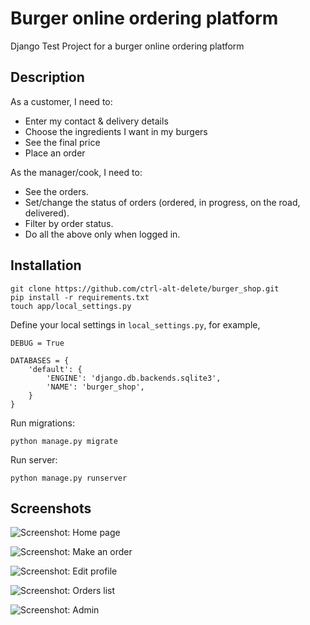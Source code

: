 Burger online ordering platform
===============================

Django Test Project for a burger online ordering platform


Description
-----------

As a customer, I need to:

* Enter my contact & delivery details
* Choose the ingredients I want in my burgers
* See the final price
* Place an order

As the manager/cook, I need to:

* See the orders.
* Set/change the status of orders (ordered, in progress, on the road, delivered).
* Filter by order status.
* Do all the above only when logged in.

Installation
------------

    git clone https://github.com/ctrl-alt-delete/burger_shop.git
    pip install -r requirements.txt
    touch app/local_settings.py

Define your local settings in ``local_settings.py``, for example,

    DEBUG = True
    
    DATABASES = {
        'default': {
            'ENGINE': 'django.db.backends.sqlite3',
            'NAME': 'burger_shop',
        }
    }

Run migrations:

    python manage.py migrate
    
Run server:

    python manage.py runserver

Screenshots
-----------

![Screenshot: Home page](http://vero4ka.info/images/docs/shop1.png)

![Screenshot: Make an order](http://vero4ka.info/images/docs/shop2.png)

![Screenshot: Edit profile](http://vero4ka.info/images/docs/shop3.png)

![Screenshot: Orders list](http://vero4ka.info/images/docs/shop4.png)

![Screenshot: Admin](http://vero4ka.info/images/docs/shop5.png)
